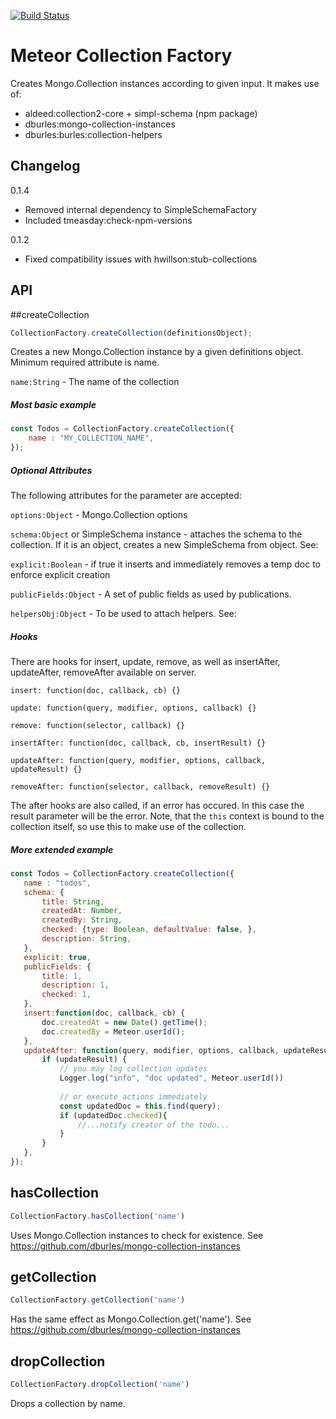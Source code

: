 [![Build Status](https://travis-ci.org/jankapunkt/meteor-collection-factory.svg?branch=master)](https://travis-ci.org/jankapunkt/meteor-collection-factory)


# Meteor Collection Factory

Creates Mongo.Collection instances according to given input. It makes use of:

- aldeed:collection2-core + simpl-schema (npm package)
- dburles:mongo-collection-instances
- dburles:burles:collection-helpers


## Changelog

0.1.4
- Removed internal dependency to SimpleSchemaFactory
- Included tmeasday:check-npm-versions

0.1.2
- Fixed compatibility issues with hwillson:stub-collections

## API


##createCollection

```javascript
CollectionFactory.createCollection(definitionsObject);
```

Creates a new Mongo.Collection instance by a given definitions object. 
Minimum required attribute is name.

`name:String` - The name of the collection

##### Most basic example

```javascript
const Todos = CollectionFactory.createCollection({
	name : "MY_COLLECTION_NAME",
});
```

##### Optional Attributes

The following attributes for the parameter are accepted:

`options:Object` - Mongo.Collection options
 
`schema:Object` or SimpleSchema instance - attaches the schema to the collection. If it is an object, creates a new SimpleSchema from object. See: 

`explicit:Boolean` - if true it inserts and immediately removes a temp doc to enforce explicit creation
 
`publicFields:Object` - A set of public fields as used by publications.

`helpersObj:Object` - To be used to attach helpers. See: 

##### Hooks

There are hooks for insert, update, remove, as well as insertAfter, updateAfter, removeAfter available on server.  
 
 `insert: function(doc, callback, cb) {}`
 
 `update: function(query, modifier, options, callback) {}`
 
 `remove: function(selector, callback) {}`
 
 `insertAfter: function(doc, callback, cb, insertResult) {}`
  
 `updateAfter: function(query, modifier, options, callback, updateResult) {}`
    
 `removeAfter: function(selector, callback, removeResult) {}`
 
 The after hooks are also called, if an error has occured. In this case the result parameter will be the error.
 Note, that the `this` context is bound to the collection itself, so use this to make use of the collection.
 
 ##### More extended example
 
 ```javascript
 const Todos = CollectionFactory.createCollection({
 	name : "todos",
 	schema: {
 		title: String,
 		createdAt: Number,
 		createdBy: String,
 		checked: {type: Boolean, defaultValue: false, },
 		description: String,
 	},
 	explicit: true,
 	publicFields: {
 		title: 1,
 		description: 1,
 		checked: 1,
 	},
 	insert:function(doc, callback, cb) {
 		doc.createdAt = new Date().getTime();
 		doc.createdBy = Meteor.userId();
 	},
 	updateAfter: function(query, modifier, options, callback, updateResult){
 		if (updateResult) {
 			// you may log collection updates
 			Logger.log("info", "doc updated", Meteor.userId())
 			
 			// or execute actions immediately
 			const updatedDoc = this.find(query);
 			if (updatedDoc.checked){
 				//...notify creator of the todo...
 			}
 		}
 	},
 });
 ```
 
 

## hasCollection

```javascript
CollectionFactory.hasCollection('name')
```
Uses Mongo.Collection instances to check for existence. See https://github.com/dburles/mongo-collection-instances

## getCollection

```javascript
CollectionFactory.getCollection('name')
```
Has the same effect as Mongo.Collection.get('name'). See https://github.com/dburles/mongo-collection-instances

## dropCollection

```javascript
CollectionFactory.dropCollection('name')
```
Drops a collection by name.

